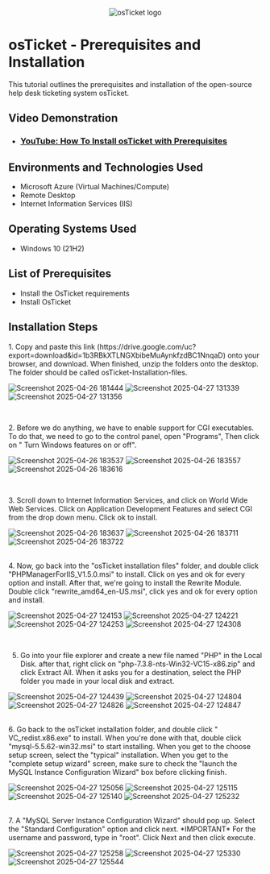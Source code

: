 <p align="center">
<img src="https://i.imgur.com/Clzj7Xs.png" alt="osTicket logo"/>
</p>

<h1>osTicket - Prerequisites and Installation</h1>
This tutorial outlines the prerequisites and installation of the open-source help desk ticketing system osTicket.<br />


<h2>Video Demonstration</h2>

- ### [YouTube: How To Install osTicket with Prerequisites](https://www.youtube.com)

<h2>Environments and Technologies Used</h2>

- Microsoft Azure (Virtual Machines/Compute)
- Remote Desktop
- Internet Information Services (IIS)

<h2>Operating Systems Used </h2>

- Windows 10</b> (21H2)

<h2>List of Prerequisites</h2>

- Install the OsTicket requirements
- Install OsTicket 
<h2>Installation Steps</h2>



<p>
  1. Copy and paste this link (https://drive.google.com/uc?export=download&id=1b3RBkXTLNGXbibeMuAynkfzdBC1NnqaD) onto your browser, and download. When finished, unzip the folders onto the desktop. The folder should be called osTicket-Installation-files.
  
  ![Screenshot 2025-04-26 181444](https://github.com/user-attachments/assets/be75b31a-03c8-4863-af3d-ca3b6592537e) ![Screenshot 2025-04-27 131339](https://github.com/user-attachments/assets/0068c85e-ad08-4101-9e2c-666a25f683f8) ![Screenshot 2025-04-27 131356](https://github.com/user-attachments/assets/44c22df5-87e8-4801-a38d-385b0f8cfa01)



</p>
<p>
</p>
<br />

<p>
2. Before we do anything, we have to enable support for CGI executables. To do that, we need to go to the control panel, open "Programs", Then click on " Turn Windows features on or off". 
  
  ![Screenshot 2025-04-26 183537](https://github.com/user-attachments/assets/fe4d9591-0cac-450a-b050-b1621a9168d0) ![Screenshot 2025-04-26 183557](https://github.com/user-attachments/assets/89f9e328-86aa-4345-8e3b-018f2c0d8ac4) ![Screenshot 2025-04-26 183616](https://github.com/user-attachments/assets/7102fe9f-e698-47fc-aad4-887b1d5d3da6)



</p>
<p>
</p> 
<br />

<p>
  3. Scroll down to Internet Information Services, and click on World Wide Web Services. Click on Application Development Features and select CGI from the drop down menu. Click ok to install. 

  ![Screenshot 2025-04-26 183637](https://github.com/user-attachments/assets/a6698adc-41fd-44a6-9f51-0edbc058c023) ![Screenshot 2025-04-26 183711](https://github.com/user-attachments/assets/3be09af4-de50-4fb2-944b-cdb4f448e3ef) ![Screenshot 2025-04-26 183722](https://github.com/user-attachments/assets/7866b2e0-3c11-4d13-95b4-83b96290a194) 

</p>
<p>
</p> 
<br />
4. Now, go back into the "osTicket installation files" folder, and double click "PHPManagerForIIS_V1.5.0.msi" to install. Click on yes and ok for every option and install. After that, we're going to install the Rewrite Module. Double click "rewrite_amd64_en-US.msi", click yes and ok for every option and install. 

![Screenshot 2025-04-27 124153](https://github.com/user-attachments/assets/d64f493b-4ab0-4d28-8d64-28c7a1d461b4) ![Screenshot 2025-04-27 124221](https://github.com/user-attachments/assets/4d6fb2a5-d29f-4baa-9116-2dc99f6088aa) ![Screenshot 2025-04-27 124253](https://github.com/user-attachments/assets/5e50319d-5f46-405c-85b5-34c2c84baf13) ![Screenshot 2025-04-27 124308](https://github.com/user-attachments/assets/195ec913-4bc5-417b-ab38-b8985d1ef37f) 




</p>
<p>
</p> 
<br />

5. Go into your file explorer and create a new file named "PHP" in the Local Disk. after that, right click on "php-7.3.8-nts-Win32-VC15-x86.zip" and click Extract All. When it asks you for a destination, select the PHP folder you made in your local disk and extract.

![Screenshot 2025-04-27 124439](https://github.com/user-attachments/assets/eb0203ff-a3e5-443e-ba2c-afd48ce51426) ![Screenshot 2025-04-27 124804](https://github.com/user-attachments/assets/e9d1dd7a-a4c1-4bb2-bd57-7c1e02af3524) ![Screenshot 2025-04-27 124826](https://github.com/user-attachments/assets/5ae7c0da-72d8-465b-9a2f-fbd51f7a92de) ![Screenshot 2025-04-27 124847](https://github.com/user-attachments/assets/84ba3b5f-0ed7-4f82-b126-9d375080352f)
 




</p>
<p>
</p> 
<br />
6. Go back to the osTicket installation folder, and double click " VC_redist.x86.exe" to install. When you're done with that, double click "mysql-5.5.62-win32.msi" to start installing. When you get to the choose setup screen, select the "typical" installation. When you get to the "complete setup wizard" screen, make sure to check the "launch the MySQL Instance Configuration Wizard" box before clicking finish.

![Screenshot 2025-04-27 125056](https://github.com/user-attachments/assets/0691a3ce-8964-448d-bd24-c55d41a6b018)  ![Screenshot 2025-04-27 125115](https://github.com/user-attachments/assets/a48137bb-0f22-425d-ad12-4a642869622e) ![Screenshot 2025-04-27 125140](https://github.com/user-attachments/assets/30111956-a29a-4908-8797-87324b9948ed) ![Screenshot 2025-04-27 125232](https://github.com/user-attachments/assets/e4054dca-cf20-48ad-9df9-03b29438c098)  






</p>
<p>
</p> 
<br />
7. A "MySQL Server Instance Configuration Wizard" should pop up. Select the "Standard Configuration" option and click next. *IMPORTANT* For the username and password, type in "root". Click Next and then click execute.

![Screenshot 2025-04-27 125258](https://github.com/user-attachments/assets/35cd37b3-5394-4a5b-a1fa-00551c9d44db) ![Screenshot 2025-04-27 125330](https://github.com/user-attachments/assets/40fdefbc-1643-45fe-b44d-b88614d24c1f) ![Screenshot 2025-04-27 125544](https://github.com/user-attachments/assets/56a77cd6-bfe3-4817-b841-2490de0f935c)





</p>
<p>
</p> 
<br />





</p>
<p>
</p> 
<br />
